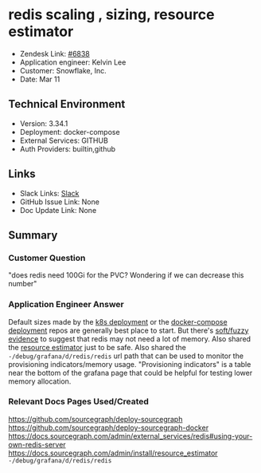 
# redis scaling , sizing, resource estimator <!-- Ticket Title  Hint: include keywords to make it searchable -->

- Zendesk Link: [#6838](https://sourcegraph.zendesk.com/agent/tickets/6838)
- Application engineer: Kelvin Lee
- Customer: Snowflake, Inc. <!-- Redact if this contains personally identifying information -->
- Date: Mar 11

<!-- Data populated from integration, speak to Ben Gordon or Michael Bali if not working -->
<!-- During Internal team trial, fill missing data manually (we are waiting for all data to sync) -->

## Technical Environment
- Version: 3.34.1​
- Deployment: docker-compose
- External Services: GITHUB
- Auth Providers: builtin,github


## Links
<!-- Data for application engineer manual entry -->
- Slack Links: [Slack](https://sourcegraph.slack.com/archives/C021MU16S1F/p1647042858527439)
- GitHub Issue Link: None
- Doc Update Link: None

## Summary
### Customer Question
"does redis need 100Gi for the PVC? Wondering if we can decrease this number"

### Application Engineer Answer
Default sizes made by the [k8s deployment](https://github.com/sourcegraph/deploy-sourcegraph) or the [docker-compose deployment](https://github.com/sourcegraph/deploy-sourcegraph-docker) repos are generally best place to start. But there's [soft/fuzzy evidence](https://docs.sourcegraph.com/admin/external_services/redis#using-your-own-redis-server) to suggest that redis may not need a lot of memory. Also shared the [resource estimator](https://docs.sourcegraph.com/admin/install/resource_estimator) just to be safe. Also shared the `-/debug/grafana/d/redis/redis` url path that can be used to monitor the provisioning indicators/memory usage. "Provisioning indicators" is a table near the bottom of the grafana page that could be helpful for testing lower memory allocation.

### Relevant Docs Pages Used/Created
https://github.com/sourcegraph/deploy-sourcegraph
https://github.com/sourcegraph/deploy-sourcegraph-docker
https://docs.sourcegraph.com/admin/external_services/redis#using-your-own-redis-server
https://docs.sourcegraph.com/admin/install/resource_estimator
`-/debug/grafana/d/redis/redis`

<!-- Once complete, upload a copy to https://github.com/sourcegraph/support-tools-internal/tree/main/resolved-tickets as a .md file -->
<!-- Name the file 6838.md -->
